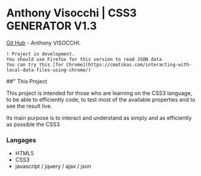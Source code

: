 # Anthony Visocchi | CSS3 GENERATOR V1.3
[Git Hub](https://github.com/anthoviso) - Anthony VISOCCHI.

```
! Project in development.
You should use Firefox for this version to read JSON data
You can try this [for Chrome](https://cmatskas.com/interacting-with-local-data-files-using-chrome/)
```

##" This Project

This project is intended for those who are learning on the CSS3 language,
to be able to efficiently code, to test most of the available properties and to see the result live.

Its main purpose is to interact and understand as simply and as efficiently as possible the CSS3

### Langages

* HTML5
* CSS3
* javascript / jquery / ajax / json

